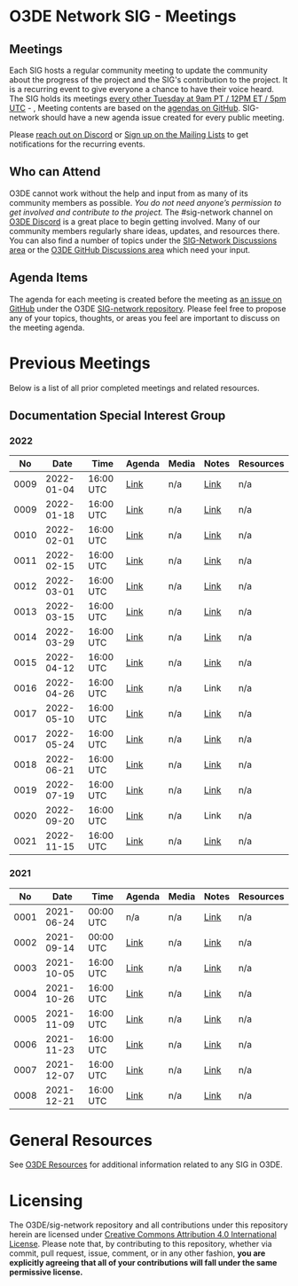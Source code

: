# O3DE Network SIG - Meetings

## Meetings

Each SIG hosts a regular community meeting to update the community about the progress of the project and the SIG's contribution to the project. It is a recurring event to give everyone a chance to have their voice heard. The SIG holds its meetings [every other Tuesday at 9am PT / 12PM ET / 5pm UTC](https://lists.o3de.org/g/o3de-calendar/viewevent?repeatid=39350&eventid=1263323&calstart=2021-12-07) - , Meeting contents are based on the [agendas on GitHub](https://github.com/o3de/sig-network/issues?q=is%3Aissue+label%3Amtg-agenda+). SIG-network should have a new agenda issue created for every public meeting.

Please [reach out on Discord](https://discord.gg/p3padwr58u) or [Sign up on the Mailing Lists](https://lists.o3de.org/groups) to get notifications for the recurring events.

## Who can Attend

O3DE cannot work without the help and input from as many of its community members as possible. *You do not need anyone’s permission to get involved and contribute to the project.* The #sig-network channel on [O3DE Discord](https://discord.gg/62nq7HP5mP) is a great place to begin getting involved. Many of our community members regularly share ideas, updates, and resources there. You can also find a number of topics under the [SIG-Network Discussions area](https://github.com/o3de/sig-network/discussions) or the [O3DE GitHub Discussions area](https://github.com/o3de/o3de/discussions) which need your input.

## Agenda Items

The agenda for each meeting is created before the meeting as [an issue on GitHub](https://github.com/o3de/sig-network/issues?q=label%3Amtg-agenda+) under the O3DE [SIG-network repository](https://github.com/o3de/sig-network). Please feel free to propose any of your topics, thoughts, or areas you feel are important to discuss on the meeting agenda.

# Previous Meetings

Below is a list of all prior completed meetings and related resources.

## Documentation Special Interest Group

### 2022
| No   | Date       | Time      | Agenda                                                | Media | Notes                                                                                        | Resources |
|------|------------|-----------|-------------------------------------------------------|-------|----------------------------------------------------------------------------------------------|-----------|
| 0009 | 2022-01-04 | 16:00 UTC | [Link](https://github.com/o3de/sig-network/issues/35) | n/a   | [Link](https://github.com/o3de/sig-network/blob/main/meetings/notes/sig-meeting-20220104.md) | n/a       |
| 0009 | 2022-01-18 | 16:00 UTC | [Link](https://github.com/o3de/sig-network/issues/38) | n/a   | [Link](https://github.com/o3de/sig-network/blob/main/meetings/notes/sig-meeting-20220118.md) | n/a       |
| 0010 | 2022-02-01 | 16:00 UTC | [Link](https://github.com/o3de/sig-network/issues/42) | n/a   | [Link](https://github.com/o3de/sig-network/blob/main/meetings/notes/sig-meeting-20220201.md) | n/a       |
| 0011 | 2022-02-15 | 16:00 UTC | [Link](https://github.com/o3de/sig-network/issues/44) | n/a   | [Link](https://github.com/o3de/sig-network/blob/main/meetings/notes/sig-meeting-20220215.md) | n/a       |
| 0012 | 2022-03-01 | 16:00 UTC | [Link](https://github.com/o3de/sig-network/issues/45) | n/a   | [Link](https://github.com/o3de/sig-network/blob/main/meetings/notes/sig-meeting-20220301.md) | n/a       |
| 0013 | 2022-03-15 | 16:00 UTC | [Link](https://github.com/o3de/sig-network/issues/47) | n/a   | [Link](https://github.com/o3de/sig-network/blob/main/meetings/notes/sig-meeting-20220315.md) | n/a       |
| 0014 | 2022-03-29 | 16:00 UTC | [Link](https://github.com/o3de/sig-network/issues/49) | n/a   | [Link](https://github.com/o3de/sig-network/blob/main/meetings/notes/sig-meeting-20220329.md) | n/a       |
| 0015 | 2022-04-12 | 16:00 UTC | [Link](https://github.com/o3de/sig-network/issues/53) | n/a   | [Link](https://github.com/o3de/sig-network/blob/main/meetings/notes/sig-meeting-20220412.md) | n/a       |
| 0016 | 2022-04-26 | 16:00 UTC | [Link](https://github.com/o3de/sig-network/issues/54) | n/a   | Link                                                                                         | n/a       |
| 0017 | 2022-05-10 | 16:00 UTC | [Link](https://github.com/o3de/sig-network/issues/56) | n/a   | [Link](https://github.com/o3de/sig-network/blob/main/meetings/notes/sig-meeting-20220510.md) | n/a       |
| 0017 | 2022-05-24 | 16:00 UTC | [Link](https://github.com/o3de/sig-network/issues/57) | n/a   | [Link](https://github.com/o3de/sig-network/blob/main/meetings/notes/sig-meeting-20220524.md) | n/a       |
| 0018 | 2022-06-21 | 16:00 UTC | [Link](https://github.com/o3de/sig-network/issues/63) | n/a   | [Link](https://github.com/o3de/sig-network/blob/main/meetings/notes/sig-meeting-20220621.md) | n/a       |
| 0019 | 2022-07-19 | 16:00 UTC | [Link](https://github.com/o3de/sig-network/issues/66) | n/a   | [Link](https://github.com/o3de/sig-network/blob/main/meetings/notes/sig-meeting-20220719.md) | n/a       |
| 0020 | 2022-09-20 | 16:00 UTC | [Link](https://github.com/o3de/sig-network/issues/74) | n/a   | Link                                                                                         | n/a       |
| 0021 | 2022-11-15 | 16:00 UTC | [Link](https://github.com/o3de/sig-network/issues/79) | n/a   | [Link](https://github.com/o3de/sig-network/blob/main/meetings/notes/sig-meeting-20221115.md) | n/a       |

### 2021
| No   | Date       | Time      | Agenda                                                | Media | Notes                                                                                        | Resources |
|------|------------|-----------|-------------------------------------------------------|-------|----------------------------------------------------------------------------------------------|-----------|
| 0001 | 2021-06-24 | 00:00 UTC | n/a                                                   | n/a   | [Link](https://github.com/o3de/sig-network/blob/main/meetings/notes/sig-meeting-20210624.md) | n/a       |
| 0002 | 2021-09-14 | 00:00 UTC | [Link](https://github.com/o3de/sig-network/issues/4)  | n/a   | [Link](https://github.com/o3de/sig-network/blob/main/meetings/notes/sig-meeting-20210914.md) | n/a       |
| 0003 | 2021-10-05 | 16:00 UTC | [Link](https://github.com/o3de/sig-network/issues/12) | n/a   | [Link](https://github.com/o3de/sig-network/blob/main/meetings/notes/sig-meeting-20211005.md) | n/a       |
| 0004 | 2021-10-26 | 16:00 UTC | [Link](https://github.com/o3de/sig-network/issues/16) | n/a   | [Link](https://github.com/o3de/sig-network/blob/main/meetings/notes/sig-meeting-20211026.md) | n/a       |
| 0005 | 2021-11-09 | 16:00 UTC | [Link](https://github.com/o3de/sig-network/issues/16) | n/a   | [Link](https://github.com/o3de/sig-network/blob/main/meetings/notes/sig-meeting-20211109.md) | n/a       |
| 0006 | 2021-11-23 | 16:00 UTC | [Link](https://github.com/o3de/sig-network/issues/22) | n/a   | [Link](https://github.com/o3de/sig-network/blob/main/meetings/notes/sig-meeting-20211123.md) | n/a       |
| 0007 | 2021-12-07 | 16:00 UTC | [Link](https://github.com/o3de/sig-network/issues/28) | n/a   | [Link](https://github.com/o3de/sig-network/blob/main/meetings/notes/sig-meeting-20211207.md) | n/a       |
| 0008 | 2021-12-21 | 16:00 UTC | [Link](https://github.com/o3de/sig-network/issues/31) | n/a   | [Link](https://github.com/o3de/sig-network/blob/main/meetings/notes/sig-meeting-20211221.md) | n/a       |

# General Resources

See [O3DE Resources](https://github.com/o3de/community) for additional information related to any SIG in O3DE.

# Licensing

The O3DE/sig-network repository and all contributions under this repository herein are licensed under [Creative Commons Attribution 4.0 International License](http://creativecommons.org/licenses/by/4.0/). Please note that, by contributing to this repository, whether via commit, pull request, issue, comment, or in any other fashion, **you are explicitly agreeing that all of your contributions will fall under the same permissive license.**
